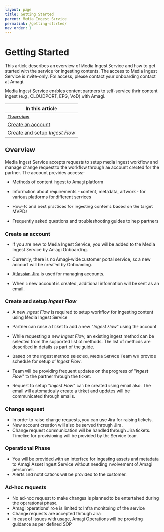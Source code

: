 ```yaml
---
layout: page
title: Getting Started
parent: Media Ingest Service
permalink: /getting-started/
nav_order: 1
---
```


# Getting Started

This article describes an overview of Media Ingest Service and how to get started with the service for ingesting contents. The access to Media Ingest Service is invite-only. For access, please contact your onboarding contact at Amagi.

Media Ingest Service enables content partners to self-service their content ingest (e.g., CLOUDPORT, EPG, VoD) with Amagi. 

| In this article|
|-----|
| [Overview](https://vinod-amagi.github.io/amgdoc/02-media-ingest/#overview) |
| [Create an account](https://vinod-amagi.github.io/amgdoc/02-media-ingest/#create-an-account) |
| [Create and setup *Ingest Flow*](https://vinod-amagi.github.io/amgdoc/02-media-ingest/#create-and-setup-ingest-flow) |

## Overview

Media Ingest Service accepts requests to setup media ingest workflow and manage change request to the workflow through an account created for the partner. The account provides access:-

* Methods of content ingest to Amagi platform

* Information about requirements - content, metadata, artwork - for various platforms for different services

* How-to and best practices for ingesting contents based on the target MVPDs

* Frequently asked questions and troubleshooting guides to help partners

### Create an account

* If you are new to Media Ingest Service, you will be added to the Media Ingest Service by Amagi Onboarding. 

* Currently, there is no Amagi-wide customer portal service, so a new account will be created by Onboarding.

* [Atlassian Jira](https://www.atlassian.com/software/jira) is used for managing accounts.

* When a new account is created, additional information will be sent as an email.

### Create and setup *Ingest Flow*

* A new *Ingest Flow* is required to setup workflow for ingesting content using Media Ingest Service

* Partner can raise a ticket to add a new "*Ingest Flow*" using the account

* While requesting a new *Ingest Flow*, an existing ingest method can be selected from the supported list of methods. The list of methods are described in details as part of the guide.

* Based on the ingest method selected, Media Service Team will provide schedule for setup of *Ingest Flow*.

* Team will be providing frequent updates on the progress of "*Ingest Flow*" to the partner through the ticket.
  
* Request to setup "*Ingest Flow*" can be created using email also. The email will automatically create a ticket and updates will be communicated through emails.

### Change request

* In order to raise change requests, you can use Jira for raising tickets.
* New account creation will also be served through Jira.
* Change request communication will be handled through Jira tickets. Timeline for provisioning will be provided by the Service team.

### Operational Phase
* You will be provided with an interface for ingesting assets and metadata to Amagi Asset Ingest Service without needing involvement of Amagi 
  personnel.
* Alerts and notifications will be provided to the customer.

### Ad-hoc requests
* No ad-hoc request to make changes is planned to be entertained during the operational phase. 
* Amagi operations’ role is limited to Infra monitoring of the service
* Change requests are accepted through Jira
* In case of issues with usage, Amagi Operations will be providing guidance as per defined SOP
